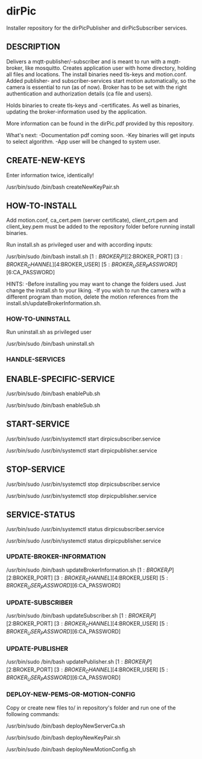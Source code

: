 # dirPic

Installer repository for the dirPicPublisher and dirPicSubscriber services.

## DESCRIPTION

Delivers a mqtt-publisher/-subscriber and is meant to run with a mqtt-broker, like mosquitto.
Creates application user with home directory, holding all files and locations.
The install binaries need tls-keys and motion.conf.
Added publisher- and subscriber-services start motion automatically, so the camera is essential to run (as of now).
Broker has to be set with the right authentication and authorization details (ca file and users).

Holds binaries to create tls-keys and -certificates. As well as binaries, updating the broker-information used by the application.

More information can be found in the dirPic.pdf provided by this repository.

What's next:
    -Documentation pdf coming soon.
    -Key binaries will get inputs to select algorithm.
    -App user will be changed to system user.

## CREATE-NEW-KEYS

Enter information twice, identically!

/usr/bin/sudo /bin/bash createNewKeyPair.sh

## HOW-TO-INSTALL

Add motion.conf, ca_cert.pem (server certificate), client_crt.pem and client_key.pem must be added to the repository folder before running install binaries.

Run install.sh as privileged user and with according inputs:

/usr/bin/sudo /bin/bash install.sh [$1:BROKER_IP] [$2:BROKER_PORT] [$3:BROKER_CHANNEL] [$4:BROKER_USER] [$5:BROKER_USER_PASSWORD] [$6:CA_PASSWORD]

HINTS:
    -Before installing you may want to change the folders used. Just change the install.sh to your liking.
    -If you wish to run the camera with a different program than motion, delete the motion references from the
     install.sh/updateBrokerInformation.sh.

### HOW-TO-UNINSTALL

Run uninstall.sh as privileged user

/usr/bin/sudo /bin/bash uninstall.sh

### HANDLE-SERVICES

## ENABLE-SPECIFIC-SERVICE

/usr/bin/sudo /bin/bash enablePub.sh

/usr/bin/sudo /bin/bash enableSub.sh

## START-SERVICE

/usr/bin/sudo /usr/bin/systemctl start dirpicsubscriber.service

/usr/bin/sudo /usr/bin/systemctl start dirpicpublisher.service

## STOP-SERVICE

/usr/bin/sudo /usr/bin/systemctl stop dirpicsubscriber.service

/usr/bin/sudo /usr/bin/systemctl stop dirpicpublisher.service

## SERVICE-STATUS

/usr/bin/sudo /usr/bin/systemctl status dirpicsubscriber.service

/usr/bin/sudo /usr/bin/systemctl status dirpicpublisher.service

### UPDATE-BROKER-INFORMATION

/usr/bin/sudo /bin/bash updateBrokerInformation.sh [$1:BROKER_IP] [$2:BROKER_PORT] [$3:BROKER_CHANNEL] [$4:BROKER_USER] [$5:BROKER_USER_PASSWORD] [$6:CA_PASSWORD]

### UPDATE-SUBSCRIBER

/usr/bin/sudo /bin/bash updateSubscriber.sh [$1:BROKER_IP] [$2:BROKER_PORT] [$3:BROKER_CHANNEL] [$4:BROKER_USER] [$5:BROKER_USER_PASSWORD] [$6:CA_PASSWORD]

### UPDATE-PUBLISHER

/usr/bin/sudo /bin/bash updatePublisher.sh [$1:BROKER_IP] [$2:BROKER_PORT] [$3:BROKER_CHANNEL] [$4:BROKER_USER] [$5:BROKER_USER_PASSWORD] [$6:CA_PASSWORD]

### DEPLOY-NEW-PEMS-OR-MOTION-CONFIG

Copy or create new files to/ in repository's folder and run one of the following commands:

/usr/bin/sudo /bin/bash deployNewServerCa.sh

/usr/bin/sudo /bin/bash deployNewKeyPair.sh

/usr/bin/sudo /bin/bash deployNewMotionConfig.sh
